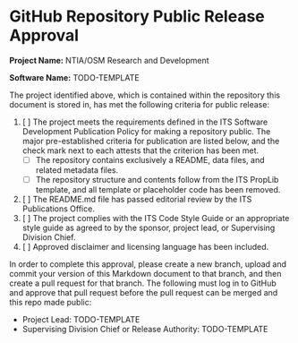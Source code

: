# GitHub Repository Public Release Approval

**Project Name:** NTIA/OSM Research and Development

**Software Name:** TODO-TEMPLATE

The project identified above, which is contained within the repository this
document is stored in, has met the following criteria for public release:

1. [ ] The project meets the requirements defined
in the ITS Software Development Publication Policy for making a repository public.
The major pre-established criteria for publication are listed below, and the check
mark next to each attests that the criterion has been met.
    * [ ] The repository contains exclusively a README, data files, and related metadata files.
    * [ ] The repository structure and contents follow from the ITS PropLib template, and
    all template or placeholder code has been removed.
2. [ ] The README.md file has passed editorial review by the ITS Publications Office.
3. [ ] The project complies with the ITS Code Style Guide or an appropriate style
guide as agreed to by the sponsor, project lead, or Supervising Division Chief.
4. [ ] Approved disclaimer and licensing language has been included.

In order to complete this approval, please create a new branch, upload and commit
your version of this Markdown document to that branch, and then create a pull request
for that branch. The following must log in to GitHub and approve that pull request
before the pull request can be merged and this repo made public:

* Project Lead: TODO-TEMPLATE
* Supervising Division Chief or Release Authority: TODO-TEMPLATE
